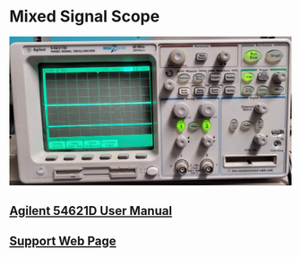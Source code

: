 # Mixed Signal Scope

![Agilent 54621D Mixed Signal Oscilloscope ](../.gitbook/assets/agilent-54621d.jpg)

## [Agilent 54621D User Manual](https://drive.google.com/file/d/1UyPx8e_SXijN-4XHMiQrRi574b2xQT5c/view?usp=sharing)

## [Support Web Page](https://www.keysight.com/us/en/support/54621D/portable-mso.html#)





